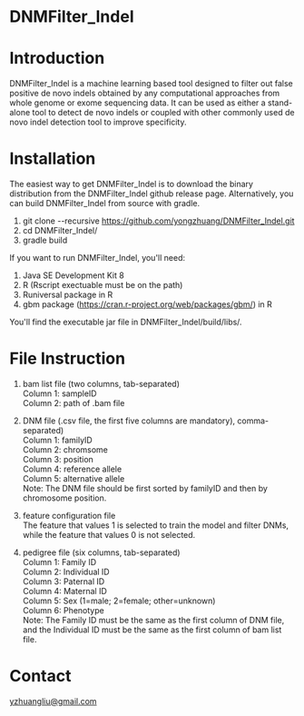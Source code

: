 # DNMFilter_Indel
# Introduction 
DNMFilter_Indel is a machine learning based tool designed to filter out false positive de novo indels obtained by any computational approaches from whole genome or exome sequencing data. It can be used as either a stand-alone tool to detect de novo indels or coupled with other commonly used de novo indel detection tool to improve specificity.
# Installation
The easiest way to get DNMFilter_Indel is to download the binary distribution from the DNMFilter_Indel github release page. Alternatively, you can build DNMFilter_Indel from source with gradle.
1. git clone --recursive https://github.com/yongzhuang/DNMFilter_Indel.git
2. cd DNMFilter_Indel/
3. gradle build  

If you want to run DNMFilter_Indel, you'll need:
1. Java SE Development Kit 8
2. R (Rscript exectuable must be on the path)
3. Runiversal package in R
4. gbm package (https://cran.r-project.org/web/packages/gbm/) in R  

You'll find the executable jar file in DNMFilter_Indel/build/libs/.
# File Instruction
1. bam list file (two columns, tab-separated)  
   Column 1: sampleID   
   Column 2: path of .bam file  

2. DNM file (.csv file, the first five columns are mandatory), comma-separated)  
   Column 1: familyID   
   Column 2: chromsome   
   Column 3: position  
   Column 4: reference allele  
   Column 5: alternative allele  
   Note: The DNM file should be first sorted by familyID and then by chromosome position.  

3. feature configuration file  
   The feature that values 1 is selected to train the model and filter DNMs, while the feature that values 0 is not selected.  

4. pedigree file (six columns, tab-separated)   
   Column 1: Family ID  
   Column 2: Individual ID  
   Column 3: Paternal ID  
   Column 4: Maternal ID  
   Column 5: Sex (1=male; 2=female; other=unknown)  
   Column 6: Phenotype  
   Note: The Family ID must be the same as the first column of DNM file, and the Individual ID must be the same as the first column of bam list file.  

# Contact 
   yzhuangliu@gmail.com
